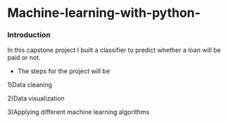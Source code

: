 # Machine-learning-with-python-
### Introduction 
In this capstone project I built a classifier to predict whether a loan will be paid or not.
- The steps for the project will be

1)Data cleaning 

2)Data visualization 

3)Applying different machine learning algorithms
